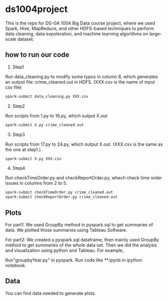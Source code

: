 # ds1004project
This is the repo for DS-GA 1004 Big Data course project, where we used Spark, Hive, MapReduce, and other HDFS-based techniques to perform data cleaning, data expoleration, and machine learning algorithms on large-scale dataset.

## how to run our code
1. Step1

Run data_cleaning.py to modify some typos in column 8, which generates an output file: crime_cleaned.out in HDFS. (XXX.csv is the name of input csv file)
```bash
spark-submit data_cleaning.py XXX.csv
```
2. Step2

Run scripts from 1.py to 16.py, which output X.out
```bash
spark-submit X.py crime_cleaned.out
```

3. Step3

Run scripts from 17.py to 24.py, which output X.out. (XXX.csv is the same as the one at step1.) 
```bash
spark-submit X.py XXX.csv
```
4. Step4 

Run checkTimeOrder.py and checkReportOrder.py, whech check time order issues in columns from 2 to 5.
```bash
spark-submit checkTimeOrder.py crime_cleaned.out
spark-submit checkReportOrder.py crime_cleaned.out
```
## Plots
For part1:
We used GroupBy method in pyspark.sql to get summaries of data.
We plotted those summaries using Tableau Software.


For part2:
We created a pyspark.sql dataframe, then mainly used GroupBy method to get summaries of the whole data set. Then we did the analysis and visualization using python and Tableau. For example, 

Run"groupbyYear.py" in pyspark.
Run code like **.ipynb in ipython notebook.

## Data
You can find data needed to generate plots. 
